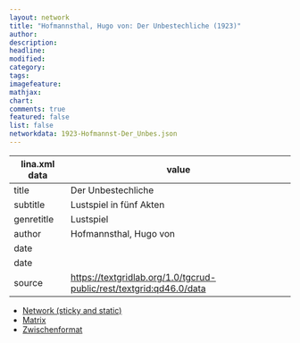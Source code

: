 ```yaml
---
layout: network
title: "Hofmannsthal, Hugo von: Der Unbestechliche (1923)"
author:
description:
headline:
modified:
category:
tags:
imagefeature: 
mathjax: 
chart: 
comments: true
featured: false
list: false
networkdata: 1923-Hofmannst-Der_Unbes.json
---
```

lina.xml data  | value
------------- | -------------
title|Der Unbestechliche
subtitle|Lustspiel in fünf Akten
genretitle|Lustspiel
author|Hofmannsthal, Hugo von
date|
date|
source|https://textgridlab.org/1.0/tgcrud-public/rest/textgrid:qd46.0/data


* [Network (sticky and static)](/network386)
* [Matrix](/matrix386)
* [Zwischenformat](/lina386 )
